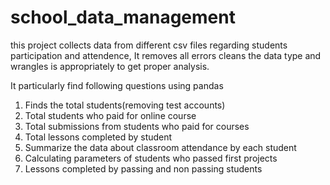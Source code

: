 # school_data_management
this project collects data from different csv files regarding students participation and attendence, It removes all errors cleans the data type and wrangles is appropriately to get proper analysis.

It particularly find following questions using pandas
1) Finds the total students(removing test accounts)
2) Total students who paid for online course
3) Total submissions from students who paid for courses
4) Total lessons completed by student
5) Summarize the data about classroom attendance by each student
6) Calculating parameters of students who passed first projects
7) Lessons completed by passing and non passing students
